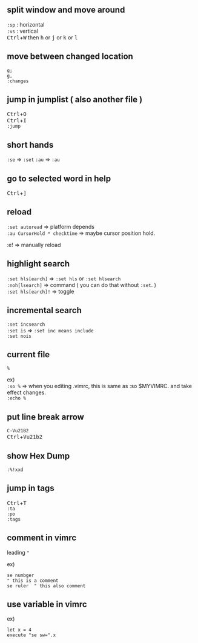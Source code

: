 ## split window and move around
`:sp` : horizontal  
`:vs` : vertical  
<kbd>Ctrl</kbd>+<kbd>W</kbd> then <kbd>h</kbd> or <kbd>j</kbd> or <kbd>k</kbd> or <kbd>l</kbd>

## move between changed location
`g;`  
`g,`  
`:changes`  

## jump in jumplist ( also another file )
<kbd>Ctrl</kbd>+<kbd>O</kbd>  
<kbd>Ctrl</kbd>+<kbd>I</kbd>  
`:jump`  

## short hands
`:se` => `:set`
`:au` => `:au`

## go to selected word in help
<kbd>Ctrl</kbd>+<kbd>]</kbd>  

## reload
`:set autoread`   => platform depends  
`:au CursorHold * checktime`   => maybe cursor position hold.  

:e!  => manually reload

## highlight search
`:set hls[earch]`   => `:set hls` or `:set hlsearch`  
`:noh[lsearch]`     => command ( you can do that without `:set`. )  
`:set hls[earch]!`  => toggle  

## incremental search
`:set incsearch`  
`:set is`           => `:set inc means include`  
`:set nois`  

## current file
`%`

ex)  
`:so %`     => when you editing .vimrc, this is same as :so $MYVIMRC. and take effect changes.  
`:echo %`


## put line break arrow
`C-Vu21B2`  
<kbd>Ctrl</kbd>+<kbd>V</kbd><kbd>u</kbd><kbd>2</kbd><kbd>1</kbd><kbd>b</kbd><kbd>2</kbd>


## show Hex Dump
`:%!xxd`


## jump in tags 
<kbd>Ctrl</kbd>+<kbd>T</kbd>  
`:ta`  
`:po`  
`:tags`  

## comment in vimrc
leading `"`

ex)
```
se numbger
" this is a comment
se ruler  " this also comment
```


## use variable in vimrc

ex)  
```
let x = 4
execute "se sw=".x
```
